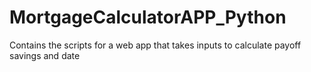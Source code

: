# MortgageCalculatorAPP_Python
Contains the scripts for a web app that takes inputs to calculate payoff savings and date
